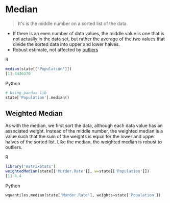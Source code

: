 # Median

> It's is the middle number on a sorted list of the data.

 * If there is an even number of data values, the middle value is one that is not actually in the data set, but rather the average of the two values that divide the sorted data into upper and lower halves.
* Robust estimate, not affected by [outliers](outliers.md)

R
```r
median(state[['Population']])
[1] 4436370
```
Python
``` python
# Using pandas lib
state['Population'].median()
```


 ## Weighted Median 

As with the median, we first sort the data, although each data value has an associated weight. Instead of the middle number, the weighted  median is a value such that the sum of the weights is equal for the lower and upper halves of the sorted list. Like the median, the weighted median is robust to outliers.

R
```r
library('matrixStats')
weightedMedian(state[['Murder.Rate']], w=state[['Population']])
[1] 4.4
```

Python
``` python
wquantiles.median(state['Murder.Rate'], weights=state['Population'])
```
